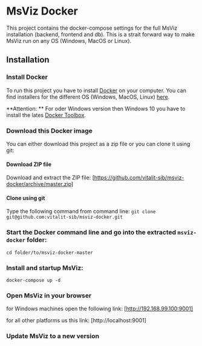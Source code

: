 # MsViz Docker

This project contains the docker-compose settings for the full MsViz installation (backend, frontend and db). This is a strait forward way to make MsViz run on any OS (Windows, MacOS or Linux).

## Installation

### Install Docker

To run this project you have to install [Docker](https://www.docker.com) on your computer. You can find installers for the different OS (Windows, MacOS, Linux) [here](https://docs.docker.com/engine/installation/).

**Attention: ** For oder Windows version then Windows 10 you have to install the lates [Docker Toolbox](https://github.com/docker/toolbox/releases/latest).

### Download this Docker image

You can either download this project as a zip file or you can clone it using git:

#### Download ZIP file
Download and extract the ZIP file:
[https://github.com/vitalit-sib/msviz-docker/archive/master.zip]

#### Clone using git
Type the following command from command line:
`git clone git@github.com:vitalit-sib/msviz-docker.git`

### Start the Docker command line and go into the extracted `msviz-docker` folder:

`cd folder/to/msviz-docker-master`

### Install and startup MsViz:

`docker-compose up -d`

### Open MsViz in your browser

for Windows machines open the following link:
[http://192.168.99.100:9001]

for all other platforms us this link:
[http://localhost:9001]

### Update MsViz to a new version

